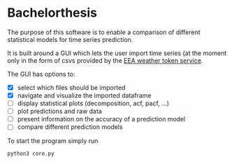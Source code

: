 # Bachelorthesis

The purpose of this software is to enable a comparison of different statistical models for time series prediction.

It is built around a GUI which lets the user import time series (at the moment only in the form of csvs provided by the [EEA weather token service]( http://discomap.eea.europa.eu/map/fme/AirQualityExport.htm).

The GUI has options to:
- [x] select which files should be imported
- [x] navigate and visualize the imported dataframe
- [ ] display statistical plots (decomposition, acf, pacf, ...)
- [ ] plot predictions and raw data
- [ ] present information on the accuracy of a prediction model
- [ ] compare different prediction models

To start the program simply run 
```
python3 core.py
```
